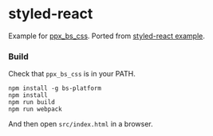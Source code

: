styled-react
============

Example for [ppx\_bs\_css](https://github.com/astrada/ppx_bs_css). Ported from
[styled-react
example](https://github.com/astrada/bs-typed-css/tree/master/packages/react/example).

### Build

Check that `ppx_bs_css` is in your PATH.

    npm install -g bs-platform
    npm install
    npm run build
    npm run webpack

And then open `src/index.html` in a browser.

